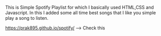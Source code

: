 This is Simple Spotify Playlist for which I basically used HTML,CSS and Javascript. In this I added some all time best songs that I like you simple play a song to listen.


https://prak895.github.io/spotify/  --> Check this 
